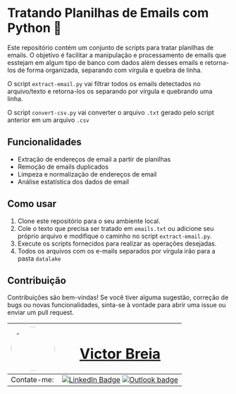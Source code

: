 # Tratando Planilhas de Emails com Python :snake: 

Este repositório contém um conjunto de scripts para tratar planilhas de emails. O objetivo é facilitar a manipulação e processamento de emails que esstejam em algum tipo de banco com dados além desses emails e retorna-los de forma organizada, separando com vírgula e quebra de linha. 

O script `extract-email.py` vai filtrar todos os emails detectados no arquivo/texto e retorna-los os separando por vírgula e quebrando uma linha.

O script `convert-csv.py` vai converter o arquivo `.txt` gerado pelo script anterior em um arquivo `.csv`

## Funcionalidades

- Extração de endereços de email a partir de planilhas
- Remoção de emails duplicados
- Limpeza e normalização de endereços de email
- Análise estatística dos dados de email

## Como usar

1. Clone este repositório para o seu ambiente local.
2. Cole o texto que precisa ser tratado em `emails.txt` ou adicione seu próprio arquivo e modifique o caminho no script `extract-email.py`.
3. Execute os scripts fornecidos para realizar as operações desejadas.
4. Todos os arquivos com os e-mails separados por vírgula irão para a pasta `datalake`

## Contribuição

Contribuições são bem-vindas! Se você tiver alguma sugestão, correção de bugs ou novas funcionalidades, sinta-se à vontade para abrir uma issue ou enviar um pull request.

| <a  href="https://www.linkedin.com/in/victor-breia/"> <img  style="border-radius: 50%;"  src="https://raw.githubusercontent.com/vbreia/vbreia/main/Sem%20T%C3%ADtulo-2.png" width="100px;"  alt=""/> |<h1> [Victor Breia](https://www.linkedin.com/in/victor-breia/)</a>                                                                      </h1>                                                                                                                                                                                    |
| ----------------------------------------------------------------------------------------------------------------------------------------------------------------------------------------------------------------------------- | ---------------------------------------------------------------------------------------------------------------------------------------------------------------------------------------------------------------------------------------------------------------------------------------------------------------------- |
| Contate-me:                                                                                                                                                                                                                   | [![LinkedIn Badge](https://img.shields.io/badge/linkedin-blue?logo=linkedin&style=for-the-badge&logoColor=white)](https://www.linkedin.com/in/victor-breia/) [![Outlook badge](https://img.shields.io/badge/outlook-blue?logo=microsoftoutlook&style=for-the-badge&logoColor=white)](mailto:victordaschagas@outlook.com) |